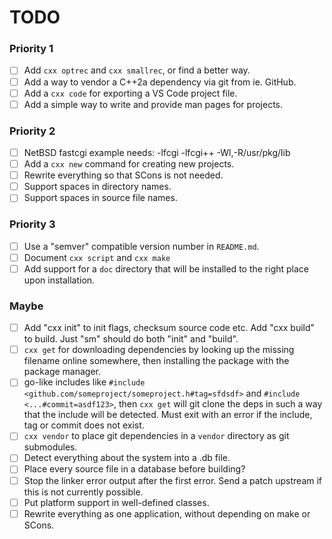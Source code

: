 # TODO

### Priority 1

- [ ] Add `cxx optrec` and `cxx smallrec`, or find a better way.
- [ ] Add a way to vendor a C++2a dependency via git from ie. GitHub.
- [ ] Add a `cxx code` for exporting a VS Code project file.
- [ ] Add a simple way to write and provide man pages for projects.

### Priority 2

- [ ] NetBSD fastcgi example needs: -lfcgi -lfcgi++ -Wl,-R/usr/pkg/lib
- [ ] Add a `cxx new` command for creating new projects.
- [ ] Rewrite everything so that SCons is not needed.
- [ ] Support spaces in directory names.
- [ ] Support spaces in source file names.

### Priority 3

- [ ] Use a "semver" compatible version number in `README.md`.
- [ ] Document `cxx script` and `cxx make`
- [ ] Add support for a `doc` directory that will be installed to the right place upon installation.

### Maybe

- [ ] Add "cxx init" to init flags, checksum source code etc. Add "cxx build" to build. Just "sm" should do both "init" and "build".
- [ ] `cxx get` for downloading dependencies by looking up the missing filename online somewhere, then installing the package with the package manager.
- [ ] go-like includes like `#include <github.com/someproject/someproject.h#tag=sfdsdf>` and `#include <...#commit=asdf123>`, then `cxx get` will git clone the deps in such a way that the include will be detected. Must exit with an error if the include, tag or commit does not exist.
- [ ] `cxx vendor` to place git dependencies in a `vendor` directory as git submodules.
- [ ] Detect everything about the system into a .db file.
- [ ] Place every source file in a database before building?
- [ ] Stop the linker error output after the first error. Send a patch upstream if this is not currently possible.
- [ ] Put platform support in well-defined classes.
- [ ] Rewrite everything as one application, without depending on make or SCons.
